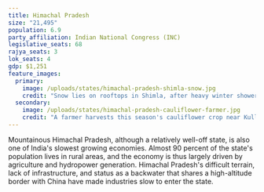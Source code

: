 ```yaml
---
title: Himachal Pradesh
size: "21,495"
population: 6.9
party_affiliation: Indian National Congress (INC)
legislative_seats: 68
rajya_seats: 3
lok_seats: 4
gdp: $1,251
feature_images:
  primary:
    image: /uploads/states/himachal-pradesh-shimla-snow.jpg
    credit: "Snow lies on rooftops in Shimla, after heavy winter showers swept across South Asia. (STR/AFP/Getty Images)"
  secondary:
    image: /uploads/states/himachal-pradesh-cauliflower-farmer.jpg
    credit: "A farmer harvests this season's cauliflower crop near Kullu town, Himachal Pradesh. (Neil Palmer (CIAT), licensed under CC BY-SA 2.0)"
---
```


Mountainous Himachal Pradesh, although a relatively well-off state, is also one of India's slowest growing economies. Almost 90 percent of the state's population lives in rural areas, and the economy is thus largely driven by agriculture and hydropower generation. Himachal Pradesh's difficult terrain, lack of infrastructure, and status as a backwater that shares a high-altitude border with China have made industries slow to enter the state.
